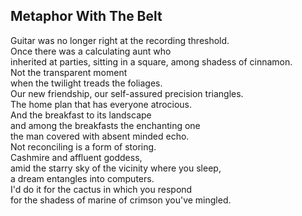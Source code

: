Metaphor With The Belt
----------------------
Guitar was no longer right at the recording threshold.  
Once there was a calculating aunt who  
inherited at parties, sitting in a square, among shadess of cinnamon.  
Not the transparent moment  
when the twilight treads the foliages.  
Our new friendship, our self-assured precision triangles.  
The home plan that has everyone atrocious.  
And the breakfast to its landscape  
and among the breakfasts the enchanting one  
the man covered with absent minded echo.  
Not reconciling is a form of storing.  
Cashmire and affluent goddess,  
amid the starry sky of the vicinity where you sleep,  
a dream entangles into computers.  
I'd do it for the cactus in which you respond  
for the shadess of marine of crimson you've mingled.  
